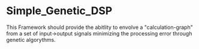 # Simple_Genetic_DSP
This Framework should provide the abitlity to envolve a "calculation-graph" from a set of input->output signals minimizing the processing error through genetic algorythms.
